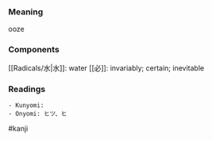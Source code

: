 ### Meaning

ooze

### Components

[[Radicals/水|水]]: water [[必]]: invariably; certain; inevitable

### Readings

```
- Kunyomi: 
- Onyomi: ヒツ、ヒ
```

#kanji